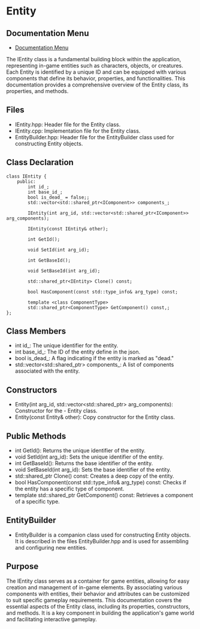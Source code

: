 # Entity

## Documentation Menu
- [Documentation Menu](DOCUMENTATION.md)

The IEntity class is a fundamental building block within the application, representing in-game entities such as characters, objects, or creatures. Each Entity is identified by a unique ID and can be equipped with various components that define its behavior, properties, and functionalities. This documentation provides a comprehensive overview of the Entity class, its properties, and methods.

## Files

- IEntity.hpp: Header file for the Entity class.
- IEntity.cpp: Implementation file for the Entity class.
- EntityBuilder.hpp: Header file for the EntityBuilder class used for constructing Entity objects.

## Class Declaration

````
class IEntity {
    public:
        int id_;
        int base_id_;
        bool is_dead_ = false;;
        std::vector<std::shared_ptr<IComponent>> components_;

        IEntity(int arg_id, std::vector<std::shared_ptr<IComponent>> arg_components);

        IEntity(const IEntity& other);

        int GetId();

        void SetId(int arg_id);

        int GetBaseId();

        void SetBaseId(int arg_id);

        std::shared_ptr<IEntity> Clone() const;

        bool HasComponent(const std::type_info& arg_type) const;

        template <class ComponentType>
        std::shared_ptr<ComponentType> GetComponent() const,;
};
````
## Class Members

- int id_: The unique identifier for the entity.
- int base_id_: The ID of the entity define in the json.
- bool is_dead_: A flag indicating if the entity is marked as "dead."
- std::vector<std::shared_ptr<ComponentBase>> components_: A list of components associated with the entity.


## Constructors
- Entity(int arg_id, std::vector<std::shared_ptr<ComponentBase>> arg_components): Constructor for the - Entity class.
- Entity(const Entity& other): Copy constructor for the Entity class.


## Public Methods

- int GetId(): Returns the unique identifier of the entity.
- void SetId(int arg_id): Sets the unique identifier of the entity.
- int GetBaseId(): Returns the base identifier of the entity.
- void SetBaseId(int arg_id): Sets the base identifier of the entity.
- std::shared_ptr<Entity> Clone() const: Creates a deep copy of the entity.
- bool HasComponent(const std::type_info& arg_type) const: Checks if the entity has a specific type of component.
- template <class ComponentType> std::shared_ptr<ComponentType> GetComponent() const: Retrieves a component of a specific type.

## EntityBuilder

- EntityBuilder is a companion class used for constructing Entity objects. It is described in the files EntityBuilder.hpp and is used for assembling and configuring new entities.

## Purpose

The IEntity class serves as a container for game entities, allowing for easy creation and management of in-game elements. By associating various components with entities, their behavior and attributes can be customized to suit specific gameplay requirements. This documentation covers the essential aspects of the Entity class, including its properties, constructors, and methods. It is a key component in building the application's game world and facilitating interactive gameplay.